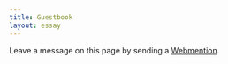 ```yaml
---
title: Guestbook
layout: essay
---
```


<div class="container">
  <p class="lead text-center">Leave a message on this page by sending a <a href="https://indieweb.org/Webmention">Webmention</a>.</p>
  <div id="webmentions"></div>
</div>

<script>
  function loadWebmentions() {
    fetch('https://webmention.io/api/mentions.json?target=https://mdrxy.com/guestbook.html')
      .then(response => response.json())
      .then(data => {
        const webmentionsContainer = document.getElementById('webmentions');
        let html = '<ul>';
        data.links.forEach(link => {
          html += `<li><a href="${link.source}">${link.data.author.name || 'Anonymous'}</a>: ${link.data.content}</li>`;
        });
        html += '</ul>';
        webmentionsContainer.innerHTML = html;
      });
  }

  loadWebmentions();
</script>
